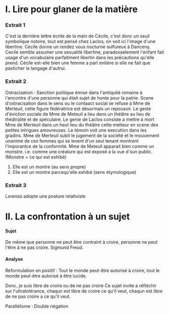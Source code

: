 # I. Lire pour glaner de la matière
### Extrait 1
C'est la dernière lettre écrite de la main de Cécile, c'est donc un seuil symbolique notoire, tout est pensé chez Laclos, on voit ici l'image d'une libertine. Cécile donne un rendez vous nocturne sulfureux à Danceny. Cecile semble assumer une sexualité libertine, paradoxaelement l'enfant fait usage d'un vocabulaire parfaitment libertin dans les précautions qu'elle prend. Cécile est-elle bien une femme a part entière si elle ne fait que pasticher le langage d'autrui. 

### Extrait 2
Ostracisation : Sanction politique émise dans l'antiquité romaine à l'encontre d'une personne qui était sujet de honte pour la patrie. Scene d'ostracisation dans le sens ou le contaact social se refuse à Mme de Merteuil, cette figure fédératrice est désormais un repousoir. Le geste d'éviction sociale de Mme de Meteuil a lieu dans un théâtre au lieu de théâtralité et de spéculaire. Le genie de Laclos consiste a mettre à mort Mme de Merteuil dans un heut lieu du théâtre cette metteur en scene des petites intrigues amoureuses. Le témoin voit une execution dans les gradins. Mme de Merteuil subit le jugement de la société et le mouvement unanime de ces femmes qui se levent d'un seul tenant montrent l'imporantce de la conformité. Mme de Meteuil apparait bien comme un monstre. i.e. comme une créature qui est exposé a la vue d'sun public. (Monstre = ce qui est exhibé)
1. Elle est un montre (au sens propre)
2. Elle est un montre parcequ'elle exhibé (sens étymologique)

### Extrait 3 
Lorenzo adopte une posture relativiste


# II. La confrontation à un sujet
#### Sujet
De même que personne ne peut être contraint à croire, personne ne peut l'être à ne pas croire. Sigmund Freud.

#### Analyse
Reformulation en positif : 
Tout le monde peut-être autorisé à croire, tout le monde peut-être autorisé à être lucide.

Donc, je suis libre de croire ou de ne pas croire
Ce sujet invite a réfléchir sur l'ultratolérance, chaqun est libre de croire ce qu'il veut, chaqun est libre de ne pas croire a ce qu'il veut.


Parallélisme : 
Double négation